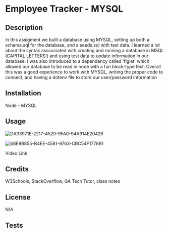 # Employee Tracker - MYSQL

## Description

In this assigment we built a database using MYSQL, setting up both a schema.sql for the database, and a seeds.sql with test data. I learned a lot about the syntax asscociated with creating and running a database in MSQL (CAPITAL LETTERS!) and using test data to update information in our database. I was also introduced to a dependency called 'figlet' which allowed our database to be read in node with a fun block-type text. Overall this was a good experience to work with MYSQL, writing the proper code to connect, and having a dotenv file to store our user/password information
## Installation

Node - MYSQL 

## Usage

![DA33971E-2217-4520-9FA0-94A914E20426](https://user-images.githubusercontent.com/112831268/202922919-3c989d2c-b057-44d2-9e2a-4dd3d460b3e8.jpeg)

![68E8B855-B4EE-4581-9763-CBC54F1778B1](https://user-images.githubusercontent.com/112831268/202922923-70644527-92d3-49e6-a94a-2d6076c014c9.jpeg)

Video Link


## Credits

W3Schools, StackOverflow, GA Tech Tutor, class notes 

## License

N/A

## Tests

